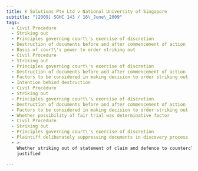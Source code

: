```yaml
---
title: K Solutions Pte Ltd v National University of Singapore
subtitle: "[2009] SGHC 143 / 16\_June\_2009"
tags:
  - Civil Procedure
  - Striking out
  - Principles governing court\'s exercise of discretion
  - Destruction of documents before and after commencement of action
  - Basis of court\'s power to order striking out
  - Civil Procedure
  - Striking out
  - Principles governing court\'s exercise of discretion
  - Destruction of documents before and after commencement of action
  - Factors to be considered in making decision to order striking out
  - Intention behind destruction
  - Civil Procedure
  - Striking out
  - Principles governing court\'s exercise of discretion
  - Destruction of documents before and after commencement of action
  - Factors to be considered in making decision to order striking out
  - Whether possibility of fair trial was determinative factor
  - Civil Procedure
  - Striking out
  - Principles governing court\'s exercise of discretion
  - Plaintiff deliberately suppressing documents in discovery process
  - >-
    Whether striking out of statement of claim and defence to counterclaim
    justified

---
```


